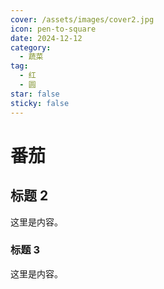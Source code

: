 ```yaml
---
cover: /assets/images/cover2.jpg
icon: pen-to-square
date: 2024-12-12
category:
  - 蔬菜
tag:
  - 红
  - 圆
star: false
sticky: false
---
```


# 番茄

## 标题 2

这里是内容。

### 标题 3

这里是内容。
